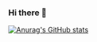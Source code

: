 ### Hi there 👋
[![Anurag's GitHub stats](https://github-readme-stats.vercel.app/api?username=citizenll&show_icons=true&theme=tokyonight)](https://github.com/citizenll)
<!--
**SilenceDN/SilenceDN** is a ✨ _special_ ✨ repository because its `README.md` (this file) appears on your GitHub profile.

Here are some ideas to get you started:

- 🔭 I’m currently working on ...
- 🌱 I’m currently learning ...
- 👯 I’m looking to collaborate on ...
- 🤔 I’m looking for help with ...
- 💬 Ask me about ...
- 📫 How to reach me: ...
- 😄 Pronouns: ...
- ⚡ Fun fact: ...
-->

